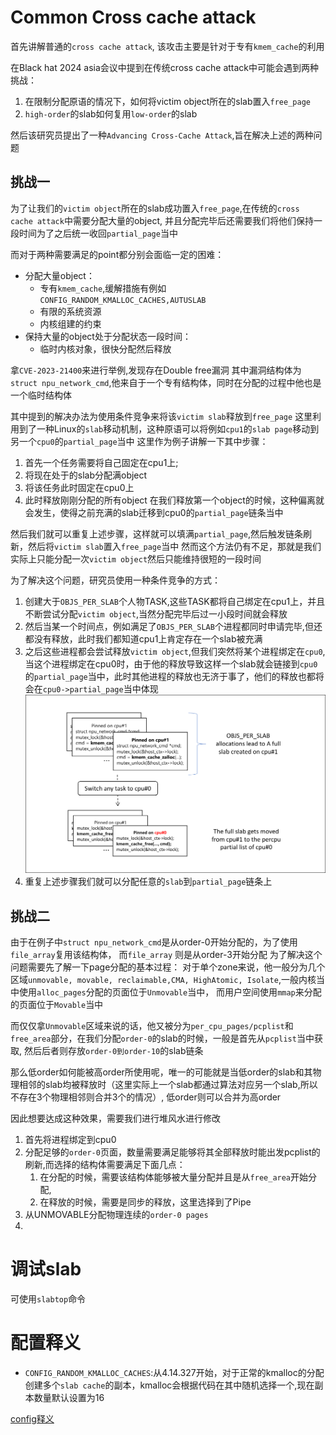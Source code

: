 # Common Cross cache attack
首先讲解普通的`cross cache attack`, 该攻击主要是针对于专有`kmem_cache`的利用

在Black hat 2024 asia会议中提到在传统cross cache attack中可能会遇到两种挑战：
1. 在限制分配原语的情况下，如何将victim object所在的slab置入`free_page`
2. `high-order`的slab如何复用`low-order`的slab

然后该研究员提出了一种`Advancing Cross-Cache Attack`,旨在解决上述的两种问题


## 挑战一
为了让我们的`victim object`所在的slab成功置入`free_page`,在传统的`cross cache attack`中需要分配大量的object,
并且分配完毕后还需要我们将他们保持一段时间为了之后统一收回`partial_page`当中

而对于两种需要满足的point都分别会面临一定的困难：
+ 分配大量object：
    + 专有`kmem_cache`,缓解措施有例如`CONFIG_RANDOM_KMALLOC_CACHES,AUTUSLAB`
    + 有限的系统资源
    + 内核组建的约束
+ 保持大量的object处于分配状态一段时间：
    + 临时内核对象，很快分配然后释放

拿`CVE-2023-21400`来进行举例,发现存在Double free漏洞
其中漏洞结构体为`struct npu_network_cmd`,他来自于一个专有结构体，同时在分配的过程中他也是一个临时结构体

其中提到的解决办法为使用条件竞争来将该`victim slab`释放到`free_page`
这里利用到了一种Linux的`slab`移动机制，这种原语可以将例如`cpu1`的`slab page`移动到另一个`cpu0`的`partial_page`当中
这里作为例子讲解一下其中步骤：
1. 首先一个任务需要将自己固定在cpu1上;
2. 将现在处于的slab分配满object
3. 将该任务此时固定在cpu0上
4. 此时释放刚刚分配的所有object
在我们释放第一个object的时候，这种偏离就会发生，使得之前充满的slab迁移到cpu0的`partial_page`链条当中

然后我们就可以重复上述步骤，这样就可以填满`partial_page`,然后触发链条刷新，然后将`victim slab`置入`free_page`当中
然而这个方法仍有不足，那就是我们实际上只能分配一次`victim object`然后只能维持很短的一段时间

为了解决这个问题，研究员使用一种条件竞争的方式：
1. 创建大于`OBJS_PER_SLAB`个人物TASK,这些TASK都将自己绑定在cpu1上，并且不断尝试分配`victim object`,当然分配完毕后过一小段时间就会释放
2. 然后当某一个时间点，例如满足了`OBJS_PER_SLAB`个进程都同时申请完毕,但还都没有释放，此时我们都知道cpu1上肯定存在一个slab被充满
3. 之后这些进程都会尝试释放`victim object`,但我们突然将某个进程绑定在`cpu0`,当这个进程绑定在cpu0时，由于他的释放导致这样一个slab就会链接到`cpu0`的`partial_page`当中，此时其他进程的释放也无济于事了，他们的释放也都将会在`cpu0->partial_page`当中体现
![race_binding](../img/race_binding.png)
4. 重复上述步骤我们就可以分配任意的`slab`到`partial_page`链条上

## 挑战二
由于在例子中`struct npu_network_cmd`是从order-0开始分配的，为了使用`file_array`复用该结构体， 而`file_array` 则是从order-3开始分配
为了解决这个问题需要先了解一下page分配的基本过程：
对于单个zone来说，他一般分为几个区域`unmovable, movable, reclaimable,CMA, HighAtomic, Isolate`,一般内核当中使用`alloc_pages`分配的页面位于`Unmovable`当中，
而用户空间使用`mmap`来分配的页面位于`Movable`当中

而仅仅拿`Unmovable`区域来说的话，他又被分为`per_cpu_pages/pcplist`和`free_area`部分，在我们分配`order-0`的slab的时候，一般是首先从`pcplist`当中获取,
然后后者则存放`order-0到order-10`的slab链条

那么低order如何能被高order所使用呢，唯一的可能就是当低order的slab和其物理相邻的slab均被释放时（这里实际上一个slab都通过算法对应另一个slab,所以不存在3个物理相邻则合并3个的情况）, 低order则可以合并为高order

因此想要达成这种效果，需要我们进行堆风水进行修改
1. 首先将进程绑定到cpu0
2. 分配足够的`order-0`页面，数量需要满足能够将其全部释放时能出发pcplist的刷新,而选择的结构体需要满足下面几点：
    1. 在分配的时候，需要该结构体能够被大量分配并且是从`free_area`开始分配,
    2. 在释放的时候，需要是同步的释放，这里选择到了Pipe
3. 从UNMOVABLE分配物理连续的`order-0 pages`
4. 







# 调试slab
可使用`slabtop`命令

# 配置释义
+ `CONFIG_RANDOM_KMALLOC_CACHES`:从4.14.327开始，对于正常的kmalloc的分配创建多个`slab cache`的副本，kmalloc会根据代码在其中随机选择一个,现在副本数量默认设置为16

[config释义](https://www.kernelconfig.io/index.html)




